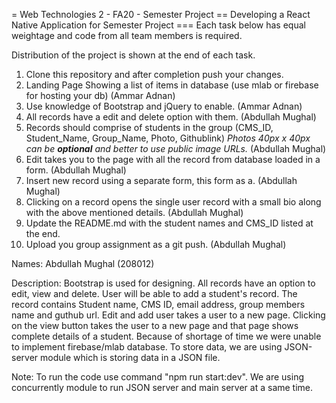 = Web Technologies 2 - FA20 - Semester Project
== Developing a React Native Application for Semester Project
=== Each task below has equal weightage and code from all team members is required.

Distribution of the project is shown at the end of each task.

1. Clone this repository and after completion push your changes.
2. Landing Page Showing a list of items in database (use mlab or firebase for hosting your db) (Ammar Adnan)
3. Use knowledge of Bootstrap and jQuery to enable. (Ammar Adnan)
4. All records have a edit and delete option with them. (Abdullah Mughal)
5. Records should comprise of students in the group (CMS_ID, Student_Name, Group_Name, Photo, Githublink) *Photos 40px x 40px can be **optional** and better to use public image URLs.* (Abdullah Mughal)
6. Edit takes you to the page with all the record from database loaded in a form. (Abdullah Mughal)
7. Insert new record using a separate form, this form as a. (Abdullah Mughal)
8. Clicking on a record opens the single user record with a small bio along with the above mentioned details. (Abdullah Mughal)
9. Update the README.md with the student names and CMS_ID listed at the end.
10. Upload you group assignment as a git push. (Abdullah Mughal)

Names: Abdullah Mughal (208012)

Description: Bootstrap is used for designing. All records have an option to edit, view and delete. User will be able to add a student's record. The record contains Student name, CMS ID, email address, group members name and guthub url. Edit and add user takes a user to a new page. Clicking on the view button takes the user to a new page and that page shows complete details of a student. Because of shortage of time we were unable to implement firebase/mlab database. To store data, we are using JSON-server module which is storing data in a JSON file. 

Note: To run the code use command "npm run start:dev". We are using concurrently module to run JSON server and main server at a same time.
